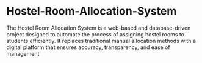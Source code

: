 # Hostel-Room-Allocation-System
The Hostel Room Allocation System is a web-based and database-driven project designed to automate the process of assigning hostel rooms to students efficiently. It replaces traditional manual allocation methods with a digital platform that ensures accuracy, transparency, and ease of management
